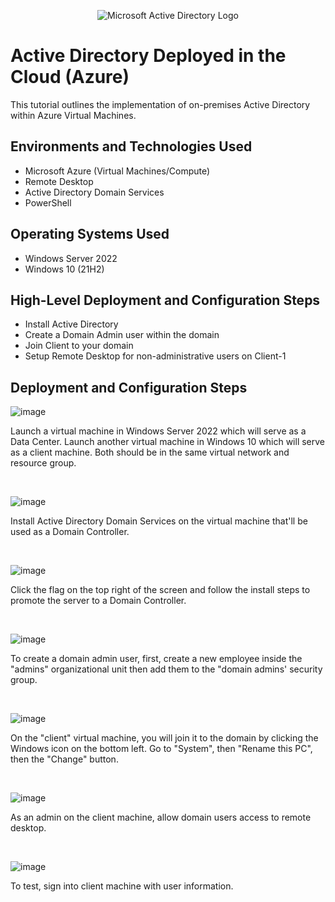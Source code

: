 <p align="center">
<img src="https://i.imgur.com/pU5A58S.png" alt="Microsoft Active Directory Logo"/>
</p>

<h1>Active Directory Deployed in the Cloud (Azure)</h1>
This tutorial outlines the implementation of on-premises Active Directory within Azure Virtual Machines.<br />



<h2>Environments and Technologies Used</h2>

- Microsoft Azure (Virtual Machines/Compute)
- Remote Desktop
- Active Directory Domain Services
- PowerShell

<h2>Operating Systems Used </h2>

- Windows Server 2022
- Windows 10 (21H2)

<h2>High-Level Deployment and Configuration Steps</h2>

- Install Active Directory
- Create a Domain Admin user within the domain
- Join Client to your domain
- Setup Remote Desktop for non-administrative users on Client-1

<h2>Deployment and Configuration Steps</h2>

![image](https://github.com/user-attachments/assets/40c76f82-16cf-460f-b2e0-af950e8f0580)

<p>
Launch a virtual machine in Windows Server 2022 which will serve as a Data Center. Launch another virtual machine in Windows 10 which will serve as a client machine. Both should be in the same virtual network and resource group.
</p>
<br />

![image](https://github.com/user-attachments/assets/a3ffed1b-f6c7-4e7a-ad04-3fd485c89127)

<p>
Install Active Directory Domain Services on the virtual machine that'll be used as a Domain Controller.
</p>
<br />

![image](https://github.com/user-attachments/assets/b039f74a-8d31-4e62-afd2-75e38fc2c692)



<p>
Click the flag on the top right of the screen and follow the install steps to promote the server to a Domain Controller.
</p>
<br />

![image](https://github.com/user-attachments/assets/0a7236e7-b809-403d-aa64-d5a034a05ab7)


<p>
To create a domain admin user, first, create a new employee inside the "admins" organizational unit then add them to the "domain admins' security group.
</p>
<br />

![image](https://github.com/user-attachments/assets/690252eb-8ba8-4aa7-ae6f-a58c672f6f0e)

<p>
On the "client" virtual machine, you will join it to the domain by clicking the Windows icon on the bottom left. Go to "System", then "Rename this PC", then the "Change" button.
</p>
<br />

![image](https://github.com/user-attachments/assets/1d1cc49f-bfd6-448f-854a-53574d20ea3f)


<p>
As an admin on the client machine, allow domain users access to remote desktop.
</p>
<br />

![image](https://github.com/user-attachments/assets/c892132b-7f19-4893-aa7b-f41d759a358c)


<p>
To test, sign into client machine with user information.
</p>
<br />
